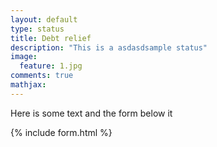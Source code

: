 ```yaml
---
layout: default
type: status
title: Debt relief
description: "This is a asdasdsample status"
image:
  feature: 1.jpg
comments: true
mathjax:
---
```


Here is some text and the form below it

{% include form.html %}